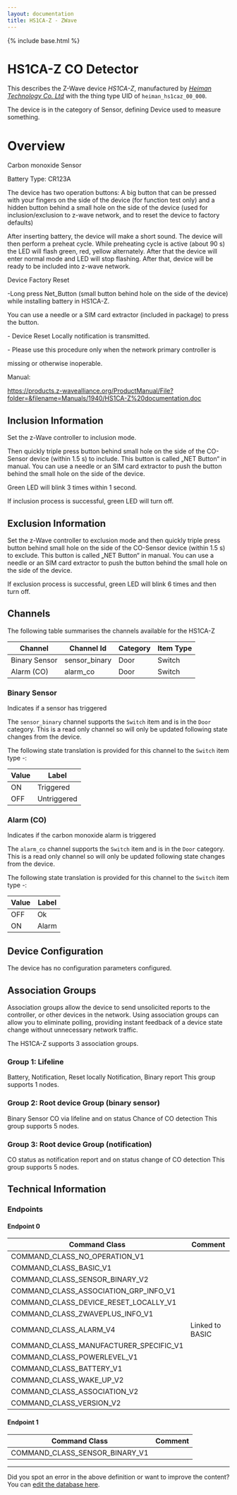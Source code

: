 ```yaml
---
layout: documentation
title: HS1CA-Z - ZWave
---
```


{% include base.html %}

# HS1CA-Z CO Detector
This describes the Z-Wave device *HS1CA-Z*, manufactured by *[Heiman Technology Co. Ltd](http://www.heimantech.com/)* with the thing type UID of ```heiman_hs1caz_00_000```.

The device is in the category of Sensor, defining Device used to measure something.

# Overview

Carbon monoxide Sensor

Battery Type: CR123A

The device has two operation buttons: A big button that can be pressed with your fingers on the side of the device (for function test only) and a hidden button behind a small hole on the side of the device (used for inclusion/exclusion to z-wave network, and to reset the device to factory defaults)

After inserting battery, the device will make a short sound. The device will then perform a preheat cycle. While preheating cycle is active (about 90 s) the LED will flash green, red, yellow alternately. After that the device will enter normal mode and LED will stop flashing. After that, device will be ready to be included into z-wave network.

Device Factory Reset

-Long press Net\_Button (small button behind hole on the side of the device) while installing battery in HS1CA-Z.

You can use a needle or a SIM card extractor (included in package) to press the button.

\- Device Reset Locally notification is transmitted.

\- Please use this procedure only when the network primary controller is

missing or otherwise inoperable.

Manual:

https://products.z-wavealliance.org/ProductManual/File?folder=&filename=Manuals/1940/HS1CA-Z%20documentation.doc

## Inclusion Information

Set the z-Wave controller to inclusion mode.

Then quickly triple press button behind small hole on the side of the CO-Sensor device (within 1.5 s) to include. This button is called „NET Button“ in manual. You can use a needle or an SIM card extractor to push the button behind the small hole on the side of the device.

Green LED will blink 3 times within 1 second.

If inclusion process is successful, green LED will turn off.

## Exclusion Information

Set the z-Wave controller to exclusion mode and then quickly triple press button behind small hole on the side of the CO-Sensor device (within 1.5 s) to exclude. This button is called „NET Button“ in manual. You can use a needle or an SIM card extractor to push the button behind the small hole on the side of the device.

If exclusion process is successful, green LED will blink 6 times and then turn off.

## Channels

The following table summarises the channels available for the HS1CA-Z

| Channel | Channel Id | Category | Item Type |
|---------|------------|----------|-----------|
| Binary Sensor | sensor_binary | Door | Switch | 
| Alarm (CO) | alarm_co | Door | Switch | 

### Binary Sensor

Indicates if a sensor has triggered
        

The ```sensor_binary``` channel supports the ```Switch``` item and is in the ```Door``` category. This is a read only channel so will only be updated following state changes from the device.

The following state translation is provided for this channel to the ```Switch``` item type -:

| Value | Label     |
|-------|-----------|
| ON | Triggered |
| OFF | Untriggered |

### Alarm (CO)

Indicates if the carbon monoxide alarm is triggered
        

The ```alarm_co``` channel supports the ```Switch``` item and is in the ```Door``` category. This is a read only channel so will only be updated following state changes from the device.

The following state translation is provided for this channel to the ```Switch``` item type -:

| Value | Label     |
|-------|-----------|
| OFF | Ok |
| ON | Alarm |



## Device Configuration

The device has no configuration parameters configured.

## Association Groups

Association groups allow the device to send unsolicited reports to the controller, or other devices in the network. Using association groups can allow you to eliminate polling, providing instant feedback of a device state change without unnecessary network traffic.

The HS1CA-Z supports 3 association groups.

### Group 1: Lifeline

Battery, Notification, Reset locally Notification, Binary report
This group supports 1 nodes.

### Group 2: Root device Group (binary sensor)

Binary Sensor CO via lifeline and on status Chance of CO detection
This group supports 5 nodes.

### Group 3: Root device Group (notification)

CO status as notification report and on status change of CO detection
This group supports 5 nodes.

## Technical Information

### Endpoints

#### Endpoint 0

| Command Class | Comment |
|---------------|---------|
| COMMAND_CLASS_NO_OPERATION_V1| |
| COMMAND_CLASS_BASIC_V1| |
| COMMAND_CLASS_SENSOR_BINARY_V2| |
| COMMAND_CLASS_ASSOCIATION_GRP_INFO_V1| |
| COMMAND_CLASS_DEVICE_RESET_LOCALLY_V1| |
| COMMAND_CLASS_ZWAVEPLUS_INFO_V1| |
| COMMAND_CLASS_ALARM_V4| Linked to BASIC|
| COMMAND_CLASS_MANUFACTURER_SPECIFIC_V1| |
| COMMAND_CLASS_POWERLEVEL_V1| |
| COMMAND_CLASS_BATTERY_V1| |
| COMMAND_CLASS_WAKE_UP_V2| |
| COMMAND_CLASS_ASSOCIATION_V2| |
| COMMAND_CLASS_VERSION_V2| |
#### Endpoint 1

| Command Class | Comment |
|---------------|---------|
| COMMAND_CLASS_SENSOR_BINARY_V1| |

---

Did you spot an error in the above definition or want to improve the content?
You can [edit the database here](http://www.cd-jackson.com/index.php/zwave/zwave-device-database/zwave-device-list/devicesummary/790).
